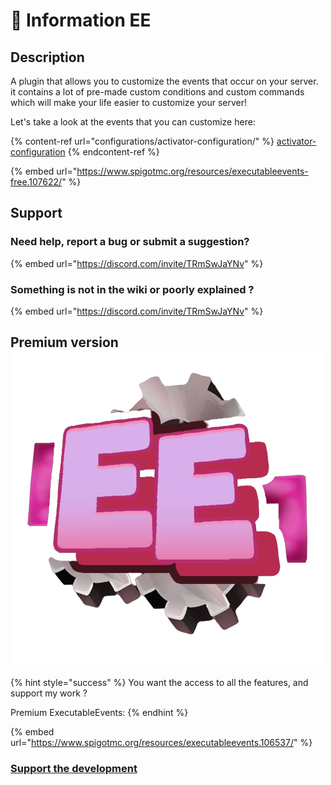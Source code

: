 # 📌 Information EE

## Description

A plugin that allows you to customize the events that occur on your server. it contains a lot of pre-made custom conditions and custom commands which will make your life easier to customize your server!

Let's take a look at the events that you can customize here:&#x20;

{% content-ref url="configurations/activator-configuration/" %}
[activator-configuration](configurations/activator-configuration/)
{% endcontent-ref %}

{% embed url="https://www.spigotmc.org/resources/executableevents-free.107622/" %}

## Support

### Need help, report a bug or submit a suggestion?

{% embed url="https://discord.com/invite/TRmSwJaYNv" %}

### Something is not in the wiki or poorly explained ?

{% embed url="https://discord.com/invite/TRmSwJaYNv" %}

## Premium version <img src="../.gitbook/assets/Executable_Events_Icon-removebg-preview.png" alt="" data-size="line">

{% hint style="success" %}
You want the access to all the features, and support my work ?

Premium ExecutableEvents:
{% endhint %}

{% embed url="https://www.spigotmc.org/resources/executableevents.106537/" %}

### [Support the development](https://buy.stripe.com/aEU7sX66l3O82MUdQT)

